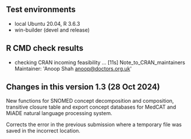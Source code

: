 ## Test environments
* local Ubuntu 20.04, R 3.6.3
* win-builder (devel and release)

## R CMD check results
* checking CRAN incoming feasibility ... [11s] Note_to_CRAN_maintainers
Maintainer: 'Anoop Shah <anoop@doctors.org.uk>'

## Changes in this version 1.3 (28 Oct 2024)
New functions for SNOMED concept decomposition and composition,
transitive closure table and export concept databases for MedCAT
and MiADE natural language processing system.

Corrects the error in the previous submission where a temporary
file was saved in the incorrect location.
